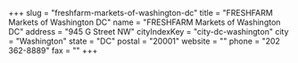 +++
slug = "freshfarm-markets-of-washington-dc"
title = "FRESHFARM Markets of Washington DC"
name = "FRESHFARM Markets of Washington DC"
address = "945 G Street NW"
cityIndexKey = "city-dc-washington"
city = "Washington"
state = "DC"
postal = "20001"
website = ""
phone = "202 362-8889"
fax = ""
+++
